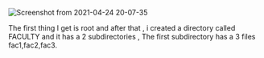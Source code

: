 ![Screenshot from 2021-04-24 20-07-35](https://user-images.githubusercontent.com/77538165/116014794-e1da2680-a5eb-11eb-977c-818575f39573.png)

The first thing I get is root and after that , i created a directory called FACULTY and it has a 2 subdirectories , The first subdirectory has a 3 files fac1,fac2,fac3. 
